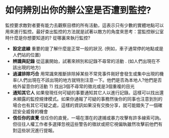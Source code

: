 [Title]: # (識別辦公室監控)
[Order]: # (13)

# 如何辨別出你的辦公室是否遭到監控?

監控要求敵對者要有能力去觀察目標的所有活動，這表示只有少數的實體地點可以用來進行監控。最好查出監控的方法就是試著以敵方的角度來思考：當監控辦公室時什麼是你想要知道的? 從哪裏來執行監控?

* **設定底線** 重要的是了解什麼是正常一般的狀況. (例如，車子通常停的地點或是人們站的位置)
* **辨識與記錄** 從這裏開始，試著來辨別和記錄不尋常的活動 . (如人們出現在不該出現的地方)
* **過濾排除巧合** 用常識來推斷排除掉某些不常見事件剛好會發生或集中出現的機率(人們出現在不該出現的地方就特別注意一下。他們是否為本地人?他們是否格外留意你的活動 ?) 找出3個不尋常的徵兆或是3個重複的目光
* **通知其它人** 如果發現任何可疑的事要通知其它人以進行記錄。這樣可以找出還未顯露的監控規律模式。如果你通報了可疑的事務然後你的同事也注意到別的場合也有其它可疑之處，這樣的資訊如果沒有交換分享，就可能錯失了一個確認安全威脅的機會
* **信任你的直覺** 信任你的直覺，一場在潛在的逮捕或暴力攻擊有許多線索可詢。但往往人權工作者多選擇忽視這些警告的徵狀或把它視偏執雖然攻擊前他們有對這些狀況進行提報。
